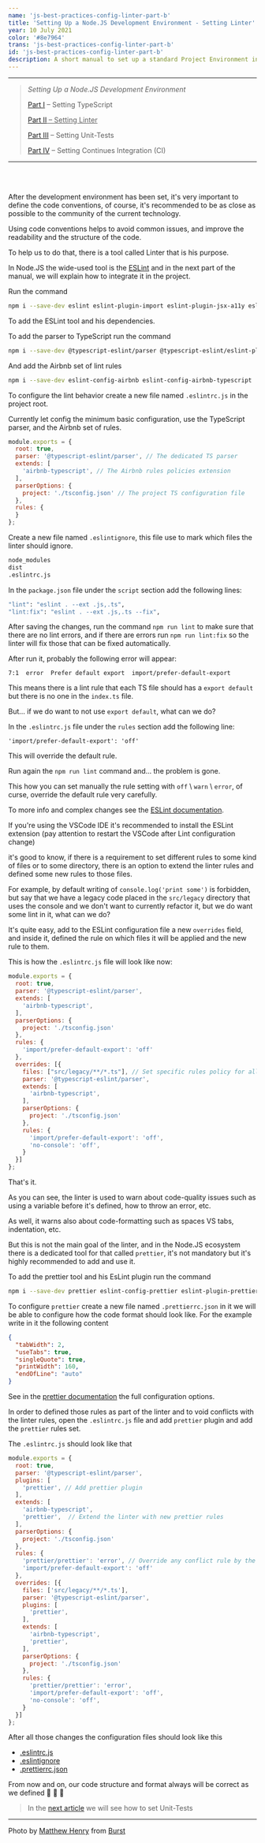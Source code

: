 ```yaml
---
name: 'js-best-practices-config-linter-part-b'
title: 'Setting Up a Node.JS Development Environment - Setting Linter'
year: 10 July 2021
color: '#8e7964'
trans: 'js-best-practices-config-linter-part-b'
id: 'js-best-practices-config-linter-part-b'
description: A short manual to set up a standard Project Environment in NODE.JS - Part II - Setting Linter
---
```


----
> *Setting Up a Node.JS Development Environment*
>
> [Part I](/en/blog/js-best-practices-config-ts-part-a) – Setting TypeScript
>
> <ins>[Part II](/en/blog/js-best-practices-config-linter-part-b) – Setting Linter</ins>
>
> [Part III](/en/blog/js-best-practices-config-unit-tests-part-c) – Setting Unit-Tests
>
> [Part IV](/en/blog/js-best-practices-config-ci-part-d) – Setting Continues Integration (CI)
----

<br>
<br>

After the development environment has been set, it's very important to define the code conventions,
 of course, it's recommended to be as close as possible to the community of the current technology.

Using code conventions helps to avoid common issues, and improve the readability and the structure of the code.

To help us to do that, there is a tool called Linter that is his purpose.

In Node.JS the wide-used tool is the [ESLint](https://eslint.org/) and in the next part of the manual, we will explain how to integrate it in the project.

Run the command
```bash
npm i --save-dev eslint eslint-plugin-import eslint-plugin-jsx-a11y eslint-plugin-react
```
To add the ESLint tool and his dependencies.

To add the parser to TypeScript run the command 
```bash
npm i --save-dev @typescript-eslint/parser @typescript-eslint/eslint-plugin 
```

And add the Airbnb set of lint rules 
```bash
npm i --save-dev eslint-config-airbnb eslint-config-airbnb-typescript
```

To configure the lint behavior create a new file named `.eslintrc.js` in the project root.

Currently let config the minimum basic configuration, use the TypeScript parser, and the Airbnb set of rules.  
```js
module.exports = {
  root: true,
  parser: '@typescript-eslint/parser', // The dedicated TS parser 
  extends: [
    'airbnb-typescript', // The Airbnb rules policies extension
  ],
  parserOptions: {
    project: './tsconfig.json' // The project TS configuration file 
  },
  rules: {
  }
};
```

Create a new file named `.eslintignore`, this file use to mark which files the linter should ignore. 
```bash
node_modules
dist
.eslintrc.js
```

In the `package.json` file under the `script` section add the following lines:
```bash
"lint": "eslint . --ext .js,.ts",
"lint:fix": "eslint . --ext .js,.ts --fix",
```

After saving the changes, run the command `npm run lint` to make sure that there are no lint errors, 
and if there are errors run `npm run lint:fix` so the linter will fix those that can be fixed automatically.

After run it, probably the following error will appear:

```
7:1  error  Prefer default export  import/prefer-default-export
```

This means there is a lint rule that each TS file should has a `export default` but there is no one in the `index.ts` file.

But... if we do want to not use `export default`, what can we do?

In the `.eslintrc.js` file under the `rules` section add the following line:
```
'import/prefer-default-export': 'off'
```
This will override the default rule.

Run again the `npm run lint` command and... the problem is gone. 

This how you can set manually the rule setting with `off` \ `warn` \ `error`, of curse, override the default rule very carefully.

To more info and complex changes see the [ESLint documentation](https://eslint.org/docs/user-guide/configuring/configuration-files#using-configuration-files).

If you're using the VSCode IDE it's recommended to install the ESLint extension (pay attention to restart the VSCode after Lint configuration change)

it's good to know, if there is a requirement to set different rules to some kind of files or to some directory, there is an option to extend the linter rules and defined some new rules to those files.

For example, by default writing of `console.log('print some')` is forbidden, but say that we have a legacy code placed in the `src/legacy` directory that uses the console
and we don't want to currently refactor it, but we do want some lint in it, what can we do?

It's quite easy, add to the  ESLint configuration file a new `overrides` field, and inside it, defined the rule on which files it will be applied and the new rule to them.

This is how the `.eslintrc.js` file will look like now:
```js
module.exports = {
  root: true,
  parser: '@typescript-eslint/parser',
  extends: [
    'airbnb-typescript',
  ],
  parserOptions: {
    project: './tsconfig.json'
  },
  rules: {
    'import/prefer-default-export': 'off'
  },
  overrides: [{
    files: ["src/legacy/**/*.ts"], // Set specific rules policy for all TS files in the src/legacy directory 
    parser: '@typescript-eslint/parser',
    extends: [
      'airbnb-typescript',
    ],
    parserOptions: {
      project: './tsconfig.json'
    },
    rules: {
      'import/prefer-default-export': 'off',
      'no-console': 'off',
    }
  }]
};
```

That's it.

As you can see, the linter is used to warn about code-quality issues such as using a variable before it's defined, how to throw an error, etc.

As well, it warns also about code-formatting such as spaces VS tabs, indentation, etc.

But this is not the main goal of the linter, and in the Node.JS ecosystem there is a dedicated tool for that called `prettier`,
it's not mandatory but it's highly recommended to add and use it.

To add the prettier tool and his EsLint plugin run the command
```bash
npm i --save-dev prettier eslint-config-prettier eslint-plugin-prettier
```

To configure `prettier` create a new file named `.prettierrc.json` in it we will be able to configure how the code format should look like.
For the example write in it the following content
```json
{
  "tabWidth": 2,
  "useTabs": true,
  "singleQuote": true,
  "printWidth": 160,
  "endOfLine": "auto"
}
```

See in the [prettier documentation](https://prettier.io/docs/en/options.html) the full configuration options.

In order to defined those rules as part of the linter and to void conflicts with the linter rules, open the `.eslintrc.js` file and add `prettier` plugin and add the `prettier` rules set.

The `.eslintrc.js` should look like that
```js
module.exports = {
  root: true,
  parser: '@typescript-eslint/parser',
  plugins: [
    'prettier', // Add prettier plugin
  ],
  extends: [
    'airbnb-typescript',
    'prettier',  // Extend the linter with new prettier rules
  ],
  parserOptions: {
    project: './tsconfig.json'
  },
  rules: {
    'prettier/prettier': 'error', // Override any conflict rule by the prettier rule and consider all of them as level "error" 
    'import/prefer-default-export': 'off'
  },
  overrides: [{
    files: ['src/legacy/**/*.ts'],
    parser: '@typescript-eslint/parser',
    plugins: [
      'prettier',
    ],
    extends: [
      'airbnb-typescript',
      'prettier',
    ],
    parserOptions: {
      project: './tsconfig.json'
    },
    rules: {
      'prettier/prettier': 'error',
      'import/prefer-default-export': 'off',
      'no-console': 'off',
    }
  }]
};
```

After all those changes the configuration files should look like this
* [.eslintrc.js](https://github.com/haimkastner/js-project-best-practice/blob/main/.eslintrc.js)
* [.eslintignore](https://github.com/haimkastner/js-project-best-practice/blob/main/.eslintignore)
* [.prettierrc.json](https://github.com/haimkastner/js-project-best-practice/blob/main/.prettierrc.json)

From now and on, our code structure and format always will be correct as we defined  💪 💪 💪

> In the [next article](/en/blog/js-best-practices-config-unit-tests-part-c) we will see how to set Unit-Tests

----

Photo by <a href="https://burst.shopify.com/@matthew_henry?utm_campaign=photo_credit&amp;utm_content=Picture+of+Organized+Pencil+Holder+%E2%80%94+Free+Stock+Photo&amp;utm_medium=referral&amp;utm_source=credit">Matthew Henry</a> from <a href="https://burst.shopify.com/design?utm_campaign=photo_credit&amp;utm_content=Picture+of+Organized+Pencil+Holder+%E2%80%94+Free+Stock+Photo&amp;utm_medium=referral&amp;utm_source=credit">Burst</a>